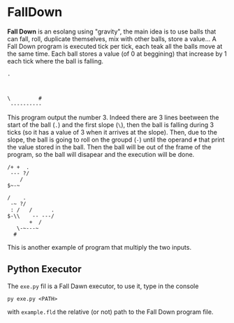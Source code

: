 # FallDown

**Fall Down** is an esolang using "gravity", the main idea is to use balls that can fall, roll, duplicate themselves, mix with other balls, store a value...
A Fall Down program is executed tick per tick, each teak all the balls move at the same time. Each ball stores a value (of 0 at beggining) that increase by 1 each tick where the ball is falling.

```
.



\         #
 ----------
```

This program output the number 3. Indeed there are 3 lines beetween the start of the ball (`.`) and the first slope (`\`), then the ball is falling during 3 ticks (so it has a value of 3 when it arrives at the slope). Then, due to the slope, the ball is going to roll on the groupd (`-`) until the operand `#` that print the value stored in the ball. Then the ball will be out of the frame of the program, so the ball will disapear and the execution will be done.

```
/+ +  .
 --- ?/
    /
$~-~

/    .
 -~ ?/
 : /   /      .
$-\\    -- ---/
       +  /
   \-~---~
  #
```

This is another example of program that multiply the two inputs.

## Python Executor

The `exe.py` fil is a Fall Dawn executor, to use it, type in the console

```
py exe.py <PATH>
```

with `example.fld` the relative (or not) path to the Fall Down program file.
